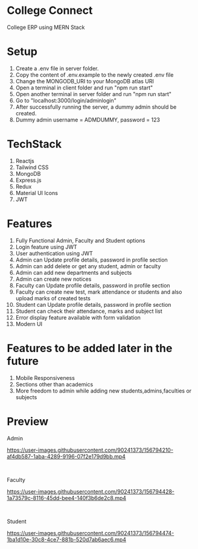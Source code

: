 # College Connect

College ERP using MERN Stack

# Setup
1. Create a .env file in server folder.
2. Copy the content of .env.example to the newly created .env file
3. Change the MONGODB_URI to your MongoDB atlas URI
4. Open a terminal in client folder and run "npm run start"
5. Open another terminal in server folder and run "npm run start"
6. Go to "localhost:3000/login/adminlogin"
7. After successfully running the server, a dummy admin should be created.
8. Dummy admin username = ADMDUMMY, password = 123

# TechStack

1. Reactjs
2. Tailwind CSS
3. MongoDB
4. Express.js
5. Redux
6. Material UI Icons
7. JWT

# Features

1. Fully Functional Admin, Faculty and Student options
2. Login feature using JWT
3. User authentication using JWT
4. Admin can Update profile details, password in profile section
5. Admin can add delete or get any student, admin or faculty
6. Admin can add new departments and subjects
7. Admin can create new notices
8. Faculty can Update profile details, password in profile section
9. Faculty can create new test, mark attendance or students and also upload marks of created tests
10. Student can Update profile details, password in profile section
11. Student can check their attendance, marks and subject list
12. Error display feature available with form validation
14. Modern UI

# Features to be added later in the future

1. Mobile Responsiveness
2. Sections other than academics
3. More freedom to admin while adding new students,admins,faculties or subjects

# Preview

Admin

https://user-images.githubusercontent.com/90241373/156794210-af4db587-1aba-4289-9196-07f2e179d9bb.mp4

<br>

Faculty

https://user-images.githubusercontent.com/90241373/156794428-1a73579c-8116-45dd-bee4-140f3b6de2c8.mp4

<br>

Student

https://user-images.githubusercontent.com/90241373/156794474-1ba1d10e-30c8-4ce7-881b-520d7ab6aec6.mp4
